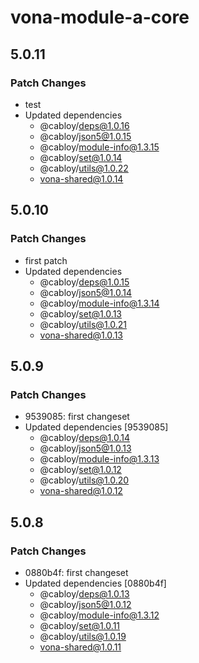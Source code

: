 # vona-module-a-core

## 5.0.11

### Patch Changes

- test
- Updated dependencies
  - @cabloy/deps@1.0.16
  - @cabloy/json5@1.0.15
  - @cabloy/module-info@1.3.15
  - @cabloy/set@1.0.14
  - @cabloy/utils@1.0.22
  - vona-shared@1.0.14

## 5.0.10

### Patch Changes

- first patch
- Updated dependencies
  - @cabloy/deps@1.0.15
  - @cabloy/json5@1.0.14
  - @cabloy/module-info@1.3.14
  - @cabloy/set@1.0.13
  - @cabloy/utils@1.0.21
  - vona-shared@1.0.13

## 5.0.9

### Patch Changes

- 9539085: first changeset
- Updated dependencies [9539085]
  - @cabloy/deps@1.0.14
  - @cabloy/json5@1.0.13
  - @cabloy/module-info@1.3.13
  - @cabloy/set@1.0.12
  - @cabloy/utils@1.0.20
  - vona-shared@1.0.12

## 5.0.8

### Patch Changes

- 0880b4f: first changeset
- Updated dependencies [0880b4f]
  - @cabloy/deps@1.0.13
  - @cabloy/json5@1.0.12
  - @cabloy/module-info@1.3.12
  - @cabloy/set@1.0.11
  - @cabloy/utils@1.0.19
  - vona-shared@1.0.11
